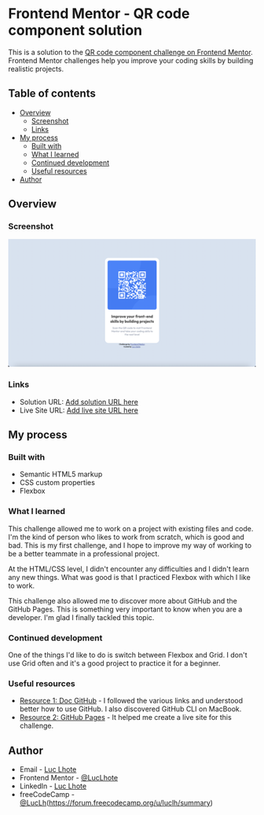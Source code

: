 # Frontend Mentor - QR code component solution

This is a solution to the [QR code component challenge on Frontend Mentor](https://www.frontendmentor.io/challenges/qr-code-component-iux_sIO_H). Frontend Mentor challenges help you improve your coding skills by building realistic projects. 

## Table of contents

- [Overview](#overview)
  - [Screenshot](#screenshot)
  - [Links](#links)
- [My process](#my-process)
  - [Built with](#built-with)
  - [What I learned](#what-i-learned)
  - [Continued development](#continued-development)
  - [Useful resources](#useful-resources)
- [Author](#author)

## Overview

### Screenshot

![](./design/screenshot-final-result.png)

### Links

- Solution URL: [Add solution URL here](https://github.com/LucLhote/LucLhote.github.io)
- Live Site URL: [Add live site URL here](https://LucLhote.github.io)

## My process

### Built with

- Semantic HTML5 markup
- CSS custom properties
- Flexbox

### What I learned

This challenge allowed me to work on a project with existing files and code. I'm the kind of person who likes to work from scratch, which is good and bad. This is my first challenge, and I hope to improve my way of working to be a better teammate in a professional project.

At the HTML/CSS level, I didn't encounter any difficulties and I didn't learn any new things. What was good is that I practiced Flexbox with which I like to work.

This challenge also allowed me to discover more about GitHub and the GitHub Pages. This is something very important to know when you are a developer. I'm glad I finally tackled this topic.

### Continued development

One of the things I'd like to do is switch between Flexbox and Grid. I don't use Grid often and it's a good project to practice it for a beginner.

### Useful resources

- [Resource 1: Doc GitHub](https://docs.github.com/en/get-started/quickstart) - I followed the various links and understood better how to use GitHub. I also discovered GitHub CLI on MacBook.
- [Resource 2: GitHub Pages](https://pages.github.com/) - It helped me create a live site for this challenge.

## Author

- Email - [Luc Lhote](luc.lhote@outlook.com)
- Frontend Mentor - [@LucLhote](https://www.frontendmentor.io/profile/LucLhote)
- LinkedIn - [Luc Lhote](https://www.linkedin.com/in/luclhote/)
- freeCodeCamp - [@LucLh](https://www.freecodecamp.org/LucLh)(https://forum.freecodecamp.org/u/luclh/summary)
